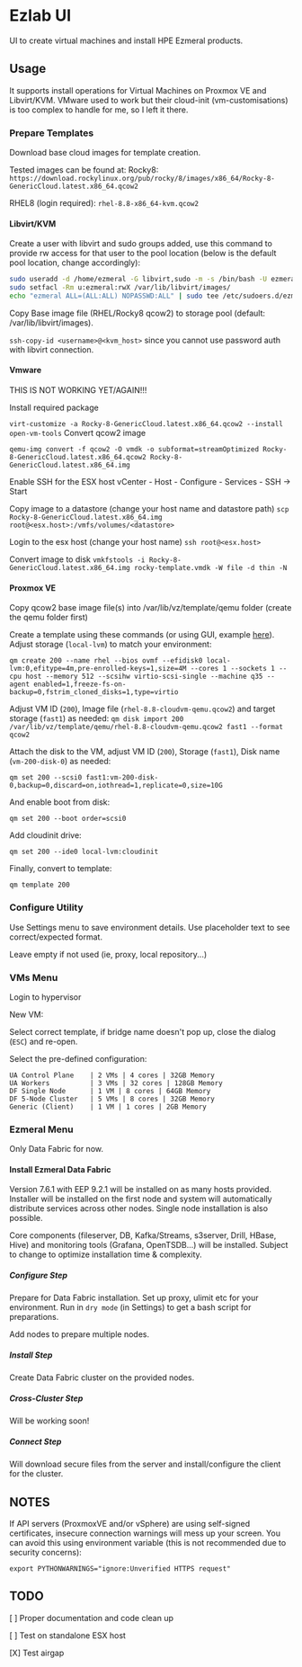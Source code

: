 # Ezlab UI

UI to create virtual machines and install HPE Ezmeral products.

## Usage

It supports install operations for Virtual Machines on Proxmox VE and Libvirt/KVM.
VMware used to work but their cloud-init (vm-customisations) is too complex to handle for me, so I left it there.

### Prepare Templates

Download base cloud images for template creation.

Tested images can be found at:
Rocky8:
`https://download.rockylinux.org/pub/rocky/8/images/x86_64/Rocky-8-GenericCloud.latest.x86_64.qcow2`

RHEL8 (login required):
`rhel-8.8-x86_64-kvm.qcow2`

#### Libvirt/KVM

Create a user with libvirt and sudo groups added, use this command to provide rw access for that user to the pool location (below is the default pool location, change accordingly):

```bash
sudo useradd -d /home/ezmeral -G libvirt,sudo -m -s /bin/bash -U ezmeral
sudo setfacl -Rm u:ezmeral:rwX /var/lib/libvirt/images/
echo "ezmeral ALL=(ALL:ALL) NOPASSWD:ALL" | sudo tee /etc/sudoers.d/ezmeral
```

Copy Base image file (RHEL/Rocky8 qcow2) to storage pool (default: /var/lib/libvirt/images).

`ssh-copy-id <username>@<kvm_host>` since you cannot use password auth with libvirt connection.


#### Vmware

THIS IS NOT WORKING YET/AGAIN!!!

Install required package

`virt-customize -a Rocky-8-GenericCloud.latest.x86_64.qcow2 --install open-vm-tools`
Convert qcow2 image

`qemu-img convert -f qcow2 -O vmdk -o subformat=streamOptimized Rocky-8-GenericCloud.latest.x86_64.qcow2 Rocky-8-GenericCloud.latest.x86_64.img`

Enable SSH for the ESX host
vCenter - Host - Configure - Services - SSH -> Start

Copy image to a datastore (change your host name and datastore path)
`scp Rocky-8-GenericCloud.latest.x86_64.img root@<esx.host>:/vmfs/volumes/<datastore>`

Login to the esx host (change your host name)
`ssh root@<esx.host>`

Convert image to disk
`vmkfstools -i Rocky-8-GenericCloud.latest.x86_64.img rocky-template.vmdk -W file -d thin -N`

#### Proxmox VE

Copy qcow2 base image file(s) into /var/lib/vz/template/qemu folder (create the qemu folder first)

Create a template using these commands (or using GUI, example [here](https://ostechnix.com/import-qcow2-into-proxmox/)). Adjust storage (`local-lvm`) to match your environment:

`qm create 200 --name rhel --bios ovmf --efidisk0 local-lvm:0,efitype=4m,pre-enrolled-keys=1,size=4M --cores 1 --sockets 1 --cpu host --memory 512 --scsihw virtio-scsi-single --machine q35 --agent enabled=1,freeze-fs-on-backup=0,fstrim_cloned_disks=1,type=virtio`
<!-- --net0 model=virtio,bridge=vmbr0  -->

Adjust VM ID (`200`), Image file (`rhel-8.8-cloudvm-qemu.qcow2`) and target storage (`fast1`) as needed:
`qm disk import 200 /var/lib/vz/template/qemu/rhel-8.8-cloudvm-qemu.qcow2 fast1 --format qcow2`

Attach the disk to the VM, adjust VM ID (`200`), Storage (`fast1`), Disk name (`vm-200-disk-0`) as needed:

`qm set 200 --scsi0 fast1:vm-200-disk-0,backup=0,discard=on,iothread=1,replicate=0,size=10G`

And enable boot from disk:

`qm set 200 --boot order=scsi0`

Add cloudinit drive:

`qm set 200 --ide0 local-lvm:cloudinit`

<!-- Configure required devices: -->

<!-- `qm set 200 --serial0 socket --vga serial0` -->

Finally, convert to template:

`qm template 200`

### Configure Utility

Use Settings menu to save environment details. Use placeholder text to see correct/expected format.

Leave empty if not used (ie, proxy, local repository...)

### VMs Menu

Login to hypervisor

New VM:

Select correct template, if bridge name doesn't pop up, close the dialog (`ESC`) and re-open.

Select the pre-defined configuration:

    UA Control Plane    | 2 VMs | 4 cores | 32GB Memory
    UA Workers          | 3 VMs | 32 cores | 128GB Memory
    DF Single Node      | 1 VM | 8 cores | 64GB Memory
    DF 5-Node Cluster   | 5 VMs | 8 cores | 32GB Memory
    Generic (Client)    | 1 VM | 1 cores | 2GB Memory

### Ezmeral Menu

Only Data Fabric for now.

#### Install Ezmeral Data Fabric

Version 7.6.1 with EEP 9.2.1 will be installed on as many hosts provided. Installer will be installed on the first node and system will automatically distribute services across other nodes. Single node installation is also possible.

Core components (fileserver, DB, Kafka/Streams, s3server, Drill, HBase, Hive) and monitoring tools (Grafana, OpenTSDB...) will be installed. Subject to change to optimize installation time & complexity.

##### Configure Step

Prepare for Data Fabric installation. Set up proxy, ulimit etc for your environment. Run in `dry mode` (in Settings) to get a bash script for preparations.

Add nodes to prepare multiple nodes.

##### Install Step

Create Data Fabric cluster on the provided nodes.

##### Cross-Cluster Step

Will be working soon!

##### Connect Step

Will download secure files from the server and install/configure the client for the cluster.

## NOTES

If API servers (ProxmoxVE and/or vSphere) are using self-signed certificates, insecure connection warnings will mess up your screen. You can avoid this using environment variable (this is not recommended due to security concerns):

`export PYTHONWARNINGS="ignore:Unverified HTTPS request"`

## TODO

[ ] Proper documentation and code clean up

[ ] Test on standalone ESX host

[X] Test airgap
